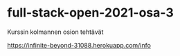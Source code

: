 # full-stack-open-2021-osa-3
Kurssin kolmannen osion tehtävät

https://infinite-beyond-31088.herokuapp.com/info
